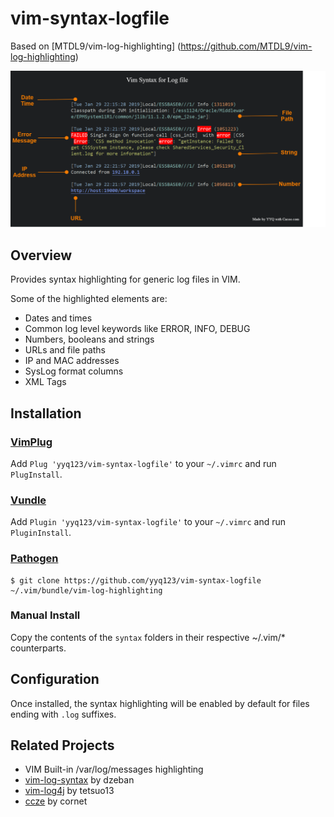 # vim-syntax-logfile

Based on [MTDL9/vim-log-highlighting] (https://github.com/MTDL9/vim-log-highlighting)

![Log highlighting example](doc/Syntax_logfile.png)

## Overview

Provides syntax highlighting for generic log files in VIM.

Some of the highlighted elements are:
- Dates and times
- Common log level keywords like ERROR, INFO, DEBUG
- Numbers, booleans and strings
- URLs and file paths
- IP and MAC addresses
- SysLog format columns
- XML Tags



## Installation

### [VimPlug](https://github.com/junegunn/vim-plug)

Add `Plug 'yyq123/vim-syntax-logfile'` to your `~/.vimrc` and run `PlugInstall`.

### [Vundle](https://github.com/gmarik/Vundle.vim)

Add `Plugin 'yyq123/vim-syntax-logfile'` to your `~/.vimrc` and run `PluginInstall`.

### [Pathogen](https://github.com/tpope/vim-pathogen)

    $ git clone https://github.com/yyq123/vim-syntax-logfile ~/.vim/bundle/vim-log-highlighting

### Manual Install

Copy the contents of the `syntax` folders in their respective ~/.vim/\* counterparts.



## Configuration

Once installed, the syntax highlighting will be enabled by default for files ending with `.log` suffixes.


## Related Projects

* VIM Built-in /var/log/messages highlighting
* [vim-log-syntax](https://github.com/dzeban/vim-log-syntax) by dzeban
* [vim-log4j](https://github.com/tetsuo13/Vim-log4j) by tetsuo13
* [ccze](https://github.com/cornet/ccze) by cornet
